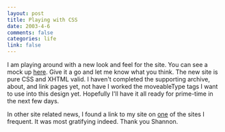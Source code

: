 ```yaml
--- 
layout: post
title: Playing with CSS
date: 2003-4-6
comments: false
categories: life
link: false
---
```

I am playing around with a new look and feel for the site. You can see a mock up <a href="http://www.zanshin.net/template.html" target="_blank">here</a>. Give it a go and let me know what you think. The new site is pure CSS and XHTML valid. I haven't completed the supporting archive, about, and link pages yet, not have I worked the moveableType tags I want to use into this design yet. Hopefully I'll have it all ready for prime-time in the next few days.

In other site related news, I found a link to my site on <a href="http://mydogmeg.com" target="_blank">one</a> of the sites I frequent. It was most gratifying indeed. Thank you Shannon.
